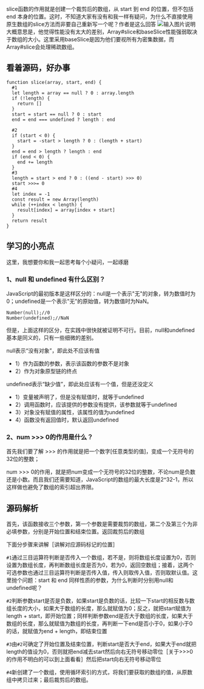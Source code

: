 slice函数的作用就是创建一个裁剪后的数组，从 start 到 end 的位置，但不包括 end 本身的位置。这时，不知道大家有没有和我一样有疑问，为什么不直接使用原生数组的slice方法而非要自己重新写一个呢？作者是这么回答
![输入图片说明](https://static.oschina.net/uploads/img/201801/31110244_wncR.jpg "在这里输入图片标题")
大概意思是，他觉得性能没有太大的差别，Array#slice和baseSlice性能强弱取决于数组的大小。这里采用baseSlice是因为他们要视所有为密集数据，而Array#slice会处理稀疏数组。


## 看着源码，好办事
```
function slice(array, start, end) {
  #1
  let length = array == null ? 0 : array.length
  if (!length) {
    return []
  }
  start = start == null ? 0 : start
  end = end === undefined ? length : end

  #2
  if (start < 0) {
    start = -start > length ? 0 : (length + start)
  }
  end = end > length ? length : end
  if (end < 0) {
    end += length
  }
  #3
  length = start > end ? 0 : ((end - start) >>> 0)
  start >>>= 0
  #4
  let index = -1
  const result = new Array(length)
  while (++index < length) {
    result[index] = array[index + start]
  }
  return result
}
```
## 学习的小亮点
这里，我想要你和我一起思考每个小疑问，一起琢磨
### 1、null 和 undefined 有什么区别？
JavaScript的最初版本是这样区分的：null是一个表示"无"的对象，转为数值时为0；undefined是一个表示"无"的原始值，转为数值时为NaN。
``` 
Number(null);//0
Number(undefined);//NaN
```
但是，上面这样的区分，在实践中很快就被证明不可行。目前，null和undefined基本是同义的，只有一些细微的差别。

null表示“没有对象”，即此处不应该有值
* 1）作为函数的参数，表示该函数的参数不是对象
* 2）作为对象原型链的终点

undefined表示“缺少值”，即此处应该有一个值，但是还没定义
* 1）变量被声明了，但是没有赋值时，就等于undefined
* 2）调用函数时，应该提供的参数没有提供，该参数就等于undefined
* 3）对象没有赋值的属性，该属性的值为undefined
* 4）函数没有返回值时，默认返回undefined

### 2、num >>> 0的作用是什么？
首先我们要了解  >>> 的作用就是把一个数字[任意类型的值]，变成一个无符号的32位的整数；

num >>> 0的作用，就是把num变成一个无符号的32位的整数，不论num是负数还是小数。而且我们还需要知道，JavaScript的数组的最大长度是2^32-1，所以这样做也避免了数组的索引超出界限。

## 源码解析

首先，该函数接收三个参数，第一个参数是需要裁剪的数组，第二个及第三个为非必填参数，分别是开始位置和结束位置。返回裁剪后的数组

下面分步骤来讲解［讲解对应源码标记的位置］

```#1```通过三目运算符判断是否传入一个数组，若不是，则将数组长度设置为0，否则设置为数组长度，再判断数组长度是否为0，若为0，返回空数组；接着，这两个可选参数也通过三目运算符判断是否传入值，传入则取传入值，否则取默认值。这里抛个问题：start 和 end 同样性质的参数，为什么判断时分别用null和undefined呢？

```#2```判断参数start是否是负数，如果start是负数的话，比较一下start的相反数与数组长度的大小，如果大于数组的长度，那么就赋值为0；反之，就把start赋值为length + start，即开始位置；同样判断参数end是否大于数组的长度，如果大于数组的长度，那么就赋值为数组的长度，再判断一下end是否小于0，如果小于0的话，就赋值为end + length，即结束位置

```#3```由```#2```可确定了开始位置及结束位置，判断start是否大于end，如果大于end就把length的值设为0，否则就把end减去start然后向右无符号移动零位［关于>>>0的作用不明白的可以到上面看看］然后把start向右无符号移动零位

```#4```新创建了一个数组，使用循环索引的方式，将我们要获取的数组的值，从原数组中拷贝过来；最后裁剪后的数组。


